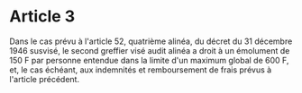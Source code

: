# Article 3

Dans le cas prévu à l'article 52, quatrième alinéa, du décret du 31 décembre 1946 susvisé, le second greffier visé audit alinéa a droit à un émolument de 150 F par personne entendue dans la limite d'un maximum global de 600 F, et, le cas échéant, aux indemnités et remboursement de frais prévus à l'article précédent.
